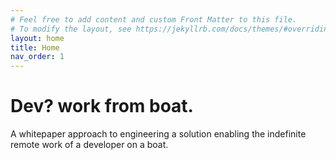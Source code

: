 ```yaml
---
# Feel free to add content and custom Front Matter to this file.
# To modify the layout, see https://jekyllrb.com/docs/themes/#overriding-theme-defaults
layout: home
title: Home
nav_order: 1
---
```


# Dev? work from boat.

A whitepaper approach to engineering a solution enabling the indefinite remote work of a developer on a boat.